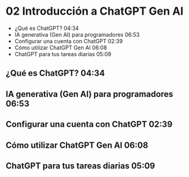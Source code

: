 # 02 Introducción a ChatGPT Gen AI

* ¿Qué es ChatGPT? 04:34
* IA generativa (Gen AI) para programadores 06:53
* Configurar una cuenta con ChatGPT 02:39
* Cómo utilizar ChatGPT Gen AI 06:08
* ChatGPT para tus tareas diarias 05:09

## ¿Qué es ChatGPT? 04:34
## IA generativa (Gen AI) para programadores 06:53
## Configurar una cuenta con ChatGPT 02:39
## Cómo utilizar ChatGPT Gen AI 06:08
## ChatGPT para tus tareas diarias 05:09
